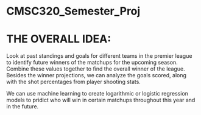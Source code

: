 # CMSC320_Semester_Proj
# THE OVERALL IDEA:

Look at past standings and goals for different teams in the premier league to identify future winners of the matchups for the upcoming season. Combine these values together to find the overall winner of the league. Besides the winner projections, we can analyze the goals scored, along with the shot percentages from player shooting stats.

We can use machine learning to create logarithmic or logistic regression models to pridict who will win in certain matchups throughout this year and in the future. 

